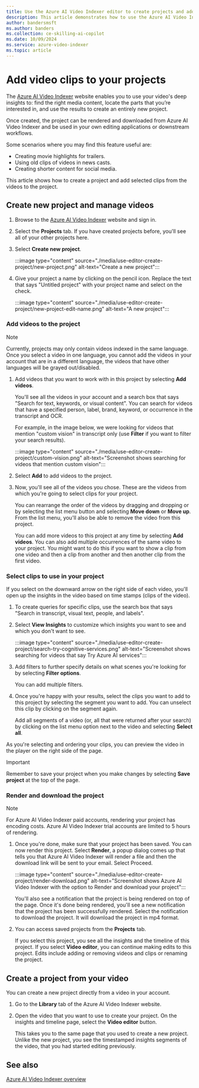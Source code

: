 ```yaml
---
title: Use the Azure AI Video Indexer editor to create projects and add video clips
description: This article demonstrates how to use the Azure AI Video Indexer editor to create projects and add video clips.
author: bandersmsft
ms.author: banders
ms.collection: ce-skilling-ai-copilot
ms.date: 10/09/2024
ms.service: azure-video-indexer
ms.topic: article
---
```


# Add video clips to your projects

The [Azure AI Video Indexer](https://www.videoindexer.ai/) website enables you to use your video's deep insights to: find the right media content, locate the parts that you’re interested in, and use the results to create an entirely new project. 

Once created, the project can be rendered and downloaded from Azure AI Video Indexer and be used in your own editing applications or downstream workflows.

Some scenarios where you may find this feature useful are: 

* Creating movie highlights for trailers.
* Using old clips of videos in news casts.
* Creating shorter content for social media.

This article shows how to create a project and add selected clips from the videos to the project. 

## Create new project and manage videos

1. Browse to the [Azure AI Video Indexer](https://www.videoindexer.ai/) website and sign in.
1. Select the **Projects** tab. If you have created projects before, you'll see all of your other projects here.
1. Select **Create new project**.  

    :::image type="content" source="./media/use-editor-create-project/new-project.png" alt-text="Create a new project":::
1. Give your project a name by clicking on the pencil icon. Replace the text that says "Untitled project" with your project name and select on the check.

    :::image type="content" source="./media/use-editor-create-project/new-project-edit-name.png" alt-text="A new project":::
    
### Add videos to the project

> [!NOTE]
> Currently, projects may only contain videos indexed in the same language. </br>Once you select a video in one language, you cannot add the videos in your account that are in a different language, the videos that have other languages will be grayed out/disabled.

1. Add videos that you want to work with in this project by selecting **Add videos**.

    You'll see all the videos in your account and a search box that says "Search for text, keywords, or visual content". You can search for videos that have a specified person, label, brand, keyword, or occurrence in the transcript and OCR.
    
    For example, in the image below, we were looking for videos that mention "custom vision" in transcript only (use **Filter** if you want to filter your search results).
    
    :::image type="content" source="./media/use-editor-create-project/custom-vision.png" alt-text="Screenshot shows searching for videos that mention custom vision":::
1. Select **Add** to add videos to the project.
1. Now, you'll see all of the videos you chose. These are the videos from which you're going to select clips for your project.

    You can rearrange the order of the videos by dragging and dropping or by selecting the list menu button and selecting **Move down** or **Move up**. From the list menu, you'll also be able to remove the video from this project. 
    
    You can add more videos to this project at any time by selecting **Add videos**. You can also add multiple occurrences of the same video to your project. You might want to do this if you want to show a clip from one video and then a clip from another and then another clip from the first video. 

### Select clips to use in your project

If you select on the downward arrow on the right side of each video, you'll open up the insights in the video based on time stamps (clips of the video). 

1. To create queries for specific clips, use the search box that says "Search in transcript, visual text, people, and labels".
1. Select **View Insights** to customize which insights you want to see and which you don't want to see. 

    :::image type="content" source="./media/use-editor-create-project/search-try-cognitive-services.png" alt-text="Screenshot shows searching for videos that say Try Azure AI services":::
1. Add filters to further specify details on what scenes you're looking for by selecting **Filter options**.

    You can add multiple filters. 
1. Once you're happy with your results, select the clips you want to add to this project by selecting the segment you want to add. You can unselect this clip by clicking on the segment again.
    
    Add all segments of a video (or, all that were returned after your search) by clicking on the list menu option next to the video and selecting **Select all**. 

As you're selecting and ordering your clips, you can preview the video in the player on the right side of the page. 

> [!IMPORTANT]
> Remember to save your project when you make changes by selecting **Save project** at the top of the page. 

### Render and download the project

> [!NOTE]
> For Azure AI Video Indexer paid accounts, rendering your project has encoding costs. Azure AI Video Indexer trial accounts are limited to 5 hours of rendering.

1. Once you're done, make sure that your project has been saved. You can now render this project. Select **Render**, a popup dialog comes up that tells you that Azure AI Video Indexer will render a file and then the download link will be sent to your email. Select Proceed. 

    :::image type="content" source="./media/use-editor-create-project/render-download.png" alt-text="Screenshot shows Azure AI Video Indexer with the option to Render and download your project":::
    
    You'll also see a notification that the project is being rendered on top of the page. Once it's done being rendered, you'll see a new notification that the project has been successfully rendered. Select the notification to download the project. It will download the project in mp4 format.
1. You can access saved projects from the **Projects** tab. 

    If you select this project, you see all the insights and the timeline of this project. If you select **Video editor**, you can continue making edits to this project. Edits include adding or removing videos and clips or renaming the project.
    
## Create a project from your video

You can create a new project directly from a video in your account. 

1. Go to the **Library** tab of the Azure AI Video Indexer website.
1. Open the video that you want to use to create your project. On the insights and timeline page, select the **Video editor** button.

    This takes you to the same page that you used to create a new project. Unlike the new project, you see the timestamped insights segments of the video, that you had started editing previously.

## See also

[Azure AI Video Indexer overview](video-indexer-overview.md)

